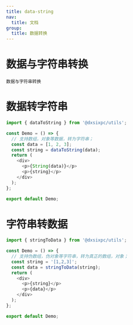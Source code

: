 ```yaml
---
title: data-string
nav:
  title: 文档
group:
  title: 数据转换
---
```


# 数据与字符串转换

<code src="./DataOrString.tsx">数据与字符串转换</code>

# 数据转字符串

```js
import { dataToString } from '@dxsixpc/utils';

const Demo = () => {
  // 支持数组，对象等数据，转为字符串；
  const data = [1, 2, 3];
  const string = dataToString(data);
  return (
    <div>
      <p>{String(data)}</p>
      <p>{string}</p>
    </div>
  );
};

export default Demo;
```

# 字符串转数据

```js
import { stringToData } from '@dxsixpc/utils';

const Demo = () => {
  // 支持伪数组，伪对象等字符串，转为真正的数组，对象；
  const string = '[1,2,3]';
  const data = stringToData(string);
  return (
    <div>
      <p>{string}</p>
      <p>{data}</p>
    </div>
  );
};

export default Demo;
```
